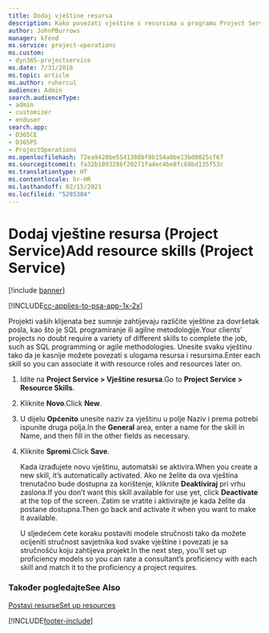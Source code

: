 ```yaml
---
title: Dodaj vještine resursa
description: Kako povezati vještine s resursima u programu Project Service
author: JohnPBurrows
manager: kfend
ms.service: project-operations
ms.custom:
- dyn365-projectservice
ms.date: 7/31/2018
ms.topic: article
ms.author: ruhercul
audience: Admin
search.audienceType:
- admin
- customizer
- enduser
search.app:
- D365CE
- D365PS
- ProjectOperations
ms.openlocfilehash: 72ea9420be5541388bf0b154a0be13bd0025cf67
ms.sourcegitcommit: fa32b1893286f20271fa4ec4be8fc68bd135f53c
ms.translationtype: HT
ms.contentlocale: hr-HR
ms.lasthandoff: 02/15/2021
ms.locfileid: "5285384"
---
```

# <a name="add-resource-skills-project-service"></a><span data-ttu-id="2f03a-103">Dodaj vještine resursa (Project Service)</span><span class="sxs-lookup"><span data-stu-id="2f03a-103">Add resource skills (Project Service)</span></span>

[!include [banner](../includes/psa-now-project-operations.md)]

[!INCLUDE[cc-applies-to-psa-app-1x-2x](../includes/cc-applies-to-psa-app-1x-2x.md)]

<span data-ttu-id="2f03a-104">Projekti vaših klijenata bez sumnje zahtijevaju različite vještine za dovršetak posla, kao što je SQL programiranje ili agilne metodologije.</span><span class="sxs-lookup"><span data-stu-id="2f03a-104">Your clients’ projects no doubt require a variety of different skills to complete the job, such as SQL programming or agile methodologies.</span></span> <span data-ttu-id="2f03a-105">Unesite svaku vještinu tako da je kasnije možete povezati s ulogama resursa i resursima.</span><span class="sxs-lookup"><span data-stu-id="2f03a-105">Enter each skill so you can associate it with resource roles and resources later on.</span></span>  
  
1. <span data-ttu-id="2f03a-106">Idite na **Project Service > Vještine resursa**.</span><span class="sxs-lookup"><span data-stu-id="2f03a-106">Go to **Project Service > Resource Skills**.</span></span>  
  
2. <span data-ttu-id="2f03a-107">Kliknite **Novo**.</span><span class="sxs-lookup"><span data-stu-id="2f03a-107">Click **New**.</span></span>  
  
3. <span data-ttu-id="2f03a-108">U dijelu **Općenito** unesite naziv za vještinu u polje Naziv i prema potrebi ispunite druga polja.</span><span class="sxs-lookup"><span data-stu-id="2f03a-108">In the **General** area, enter a name for the skill in Name, and then fill in the other fields as necessary.</span></span>  
  
4. <span data-ttu-id="2f03a-109">Kliknite **Spremi**.</span><span class="sxs-lookup"><span data-stu-id="2f03a-109">Click **Save**.</span></span>  
  
   <span data-ttu-id="2f03a-110">Kada izrađujete novu vještinu, automatski se aktivira.</span><span class="sxs-lookup"><span data-stu-id="2f03a-110">When you create a new skill, it’s automatically activated.</span></span> <span data-ttu-id="2f03a-111">Ako ne želite da ova vještina trenutačno bude dostupna za korištenje, kliknite **Deaktiviraj** pri vrhu zaslona.</span><span class="sxs-lookup"><span data-stu-id="2f03a-111">If you don’t want this skill available for use yet, click **Deactivate** at the top of the screen.</span></span> <span data-ttu-id="2f03a-112">Zatim se vratite i aktivirajte je kada želite da postane dostupna.</span><span class="sxs-lookup"><span data-stu-id="2f03a-112">Then go back and activate it when you want to make it available.</span></span>  
  
   <span data-ttu-id="2f03a-113">U sljedećem ćete koraku postaviti modele stručnosti tako da možete ocijeniti stručnost savjetnika kod svake vještine i povezati je sa stručnošću koju zahtijeva projekt.</span><span class="sxs-lookup"><span data-stu-id="2f03a-113">In the next step, you’ll set up proficiency models so you can rate a consultant’s proficiency with each skill and match it to the proficiency a project requires.</span></span>  
  
### <a name="see-also"></a><span data-ttu-id="2f03a-114">Također pogledajte</span><span class="sxs-lookup"><span data-stu-id="2f03a-114">See Also</span></span>  
 [<span data-ttu-id="2f03a-115">Postavi resurse</span><span class="sxs-lookup"><span data-stu-id="2f03a-115">Set up resources</span></span>](../psa/set-up-resources.md)


[!INCLUDE[footer-include](../includes/footer-banner.md)]